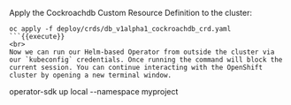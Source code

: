 Apply the Cockroachdb Custom Resource Definition to the cluster:

```
oc apply -f deploy/crds/db_v1alpha1_cockroachdb_crd.yaml
```{{execute}}
<br>
Now we can run our Helm-based Operator from outside the cluster via our `kubeconfig` credentials. Once running the command will block the current session. You can continue interacting with the OpenShift cluster by opening a new terminal window.

```
operator-sdk up local --namespace myproject
```{{execute}}